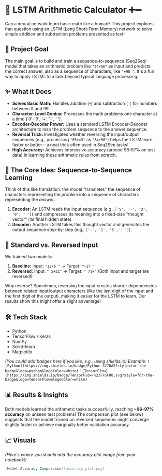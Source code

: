 # 🧠 LSTM Arithmetic Calculator ➕➖

Can a neural network learn basic math like a human? This project explores that question using an LSTM (Long Short-Term Memory) network to solve simple addition and subtraction problems presented as text!

## 🚀 Project Goal

The main goal is to build and train a sequence-to-sequence (Seq2Seq) model that takes an arithmetic problem like `"34+56"` as input and predicts the correct answer, also as a sequence of characters, like `"+90 "`. It's a fun way to apply LSTMs to a task beyond typical language processing.

## ✨ What it Does

* **Solves Basic Math:** Handles addition (`+`) and subtraction (`-`) for numbers between 0 and 99.
* **Character-Level Genius:** Processes the math problems one character at a time ('0'-'9', '+', '-', ' ').
* **Encoder-Decoder Power:** Uses a standard LSTM Encoder-Decoder architecture to map the problem sequence to the answer sequence.
* **Reversal Trick:** Investigates whether reversing the input/output sequences (e.g., processing `"65+43"` as `"34+56"`) helps the LSTM learn faster or better – a neat trick often used in Seq2Seq tasks!
* **High Accuracy:** Achieves impressive accuracy (around 96-97% on test data) in learning these arithmetic rules from scratch.

## 🧠 The Core Idea: Sequence-to-Sequence Learning

Think of this like translation: the model "translates" the sequence of characters representing the *problem* into a sequence of characters representing the *answer*.

1.  **Encoder:** An LSTM reads the input sequence (e.g., `['5', '-', '2', '0', ' ']`) and compresses its meaning into a fixed-size "thought vector" (its final hidden state).
2.  **Decoder:** Another LSTM takes this thought vector and generates the output sequence step-by-step (e.g., `['-', '1', '5', ' ']`).

## 🔄 Standard vs. Reversed Input

We trained two models:
1.  **Baseline:** Input: `"12+5 "` -> Target: `"+17 "`
2.  **Reversed:** Input: `" 5+21"` -> Target: `" 71+"` (Both input and target are reversed!)

Why reverse? Sometimes, reversing the input creates shorter dependencies between related input/output characters (like the last digit of the input and the first digit of the output), making it easier for the LSTM to learn. Our results show this might offer a slight advantage!

## 🛠️ Tech Stack

* Python
* TensorFlow / Keras
* NumPy
* Scikit-learn
* Matplotlib

*(You could add badges here if you like, e.g., using shields.io)*
*Example:*
`![Python](https://img.shields.io/badge/Python-3776AB?style=for-the-badge&logo=python&logoColor=white)`
`![TensorFlow](https://img.shields.io/badge/TensorFlow-%23FF6F00.svg?style=for-the-badge&logo=TensorFlow&logoColor=white)`

## 📊 Results & Insights

Both models learned the arithmetic tasks successfully, reaching **~96-97% accuracy** on unseen test problems! The comparison plot (see below) suggests that the model trained on reversed sequences might converge slightly faster or achieve marginally better validation accuracy.

## 📈 Visuals

*(Here's where you should add the accuracy plot image from your notebook!)*

```markdown
[Model Accuracy Comparison](accuracy_plot.png)
